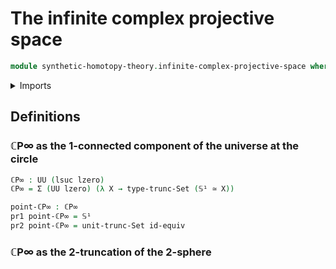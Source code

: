 # The infinite complex projective space

```agda
module synthetic-homotopy-theory.infinite-complex-projective-space where
```

<details><summary>Imports</summary>

```agda
open import foundation.dependent-pair-types
open import foundation.equivalences
open import foundation.set-truncations
open import foundation.universe-levels

open import synthetic-homotopy-theory.circle
```

</details>

## Definitions

### ℂP∞ as the 1-connected component of the universe at the circle

```agda
ℂP∞ : UU (lsuc lzero)
ℂP∞ = Σ (UU lzero) (λ X → type-trunc-Set (𝕊¹ ≃ X))

point-ℂP∞ : ℂP∞
pr1 point-ℂP∞ = 𝕊¹
pr2 point-ℂP∞ = unit-trunc-Set id-equiv
```

### ℂP∞ as the 2-truncation of the 2-sphere
